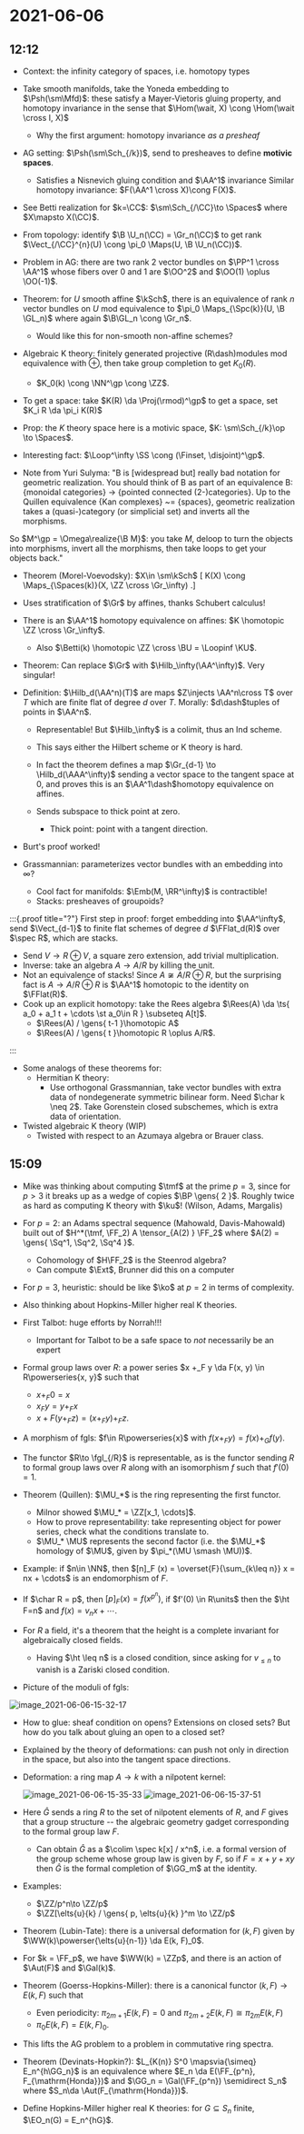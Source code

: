 # 2021-06-06

## 12:12

- Context: the infinity category of spaces, i.e. homotopy types
- Take smooth manifolds, take the Yoneda embedding to $\Psh(\sm\Mfd)$: these satisfy a Mayer-Vietoris gluing property, and homotopy invariance in the sense that $\Hom(\wait, X) \cong \Hom(\wait \cross I, X)$
  - Why the first argument: homotopy invariance *as a presheaf*

- AG setting: $\Psh(\sm\Sch_{/k})$, send to presheaves to define **motivic spaces**.
  - Satisfies a Nisnevich gluing condition and $\AA^1$ invariance
  Similar homotopy invariance: $F(\AA^1 \cross X)\cong F(X)$.

- See Betti realization for $k=\CC$: $\sm\Sch_{/\CC}\to \Spaces$ where $X\mapsto X(\CC)$.

- From topology: identify $\B \U_n(\CC) = \Gr_n(\CC)$ to get rank $\Vect_{/\CC}^{n}(U) \cong \pi_0 \Maps(U, \B \U_n(\CC))$.


- Problem in AG: there are two rank 2 vector bundles on $\PP^1 \cross \AA^1$ whose fibers over 0 and 1 are $\OO^2$ and $\OO(1) \oplus \OO(-1)$.

- Theorem: for $U$ smooth affine $\kSch$, there is an equivalence of rank $n$ vector bundles on $U$ mod equivalence to $\pi_0 \Maps_{\Spc(k)}(U, \B \GL_n)$ where again $\B\GL_n \cong \Gr_n$.
  - Would like this for non-smooth non-affine schemes?

- Algebraic K theory: finitely generated projective \(R\dash\)modules mod equivalence with $\oplus$, then take group completion to get $K_0(R)$.
  - $K_0(k) \cong \NN^\gp \cong \ZZ$.
- To get a space: take $K(R) \da \Proj(\rmod)^\gp$ to get a space, set $K_i R \da \pi_i K(R)$

- Prop: the $K$ theory space here is a motivic space, $K: \sm\Sch_{/k}\op \to \Spaces$.

- Interesting fact: $\Loop^\infty \SS \cong (\Finset, \disjoint)^\gp$.


- Note from Yuri Sulyma:
"B is [widespread but] really bad notation for geometric realization. You should think of B as part of an equivalence B: {monoidal categories} -> {pointed connected (2-)categories}. Up to the Quillen equivalence {Kan complexes} ~= {spaces}, geometric realization takes a (quasi-)category (or simplicial set) and inverts all the morphisms.

So $M^\gp = \Omega\realize{\B M}$: you take $M$, deloop to turn the objects into morphisms, invert all the morphisms, then take loops to get your objects back."


- Theorem (Morel-Voevodsky): $X\in \sm\kSch$
\[
K(X) \cong \Maps_{\Spaces(k)}(X, \ZZ \cross \Gr_\infty)
.\]

- Uses stratification of $\Gr$ by affines, thanks Schubert calculus!

- There is an $\AA^1$ homotopy equivalence on affines: $K \homotopic \ZZ \cross \Gr_\infty$.
  - Also $\Betti(k) \homotopic \ZZ \cross \BU = \Loopinf \KU$.

- Theorem: Can replace $\Gr$ with $\Hilb_\infty(\AA^\infty)$.
Very singular!

- Definition: $\Hilb_d(\AA^n)(T)$ are maps $Z\injects \AA^n\cross T$ over $T$ which are finite flat of degree $d$ over $T$.
  Morally: $d\dash$tuples of points in $\AA^n$.
  - Representable! But $\Hilb_\infty$ is a colimit, thus an Ind scheme.
  - This says either the Hilbert scheme or K theory is hard.

  - In fact the theorem defines a map $\Gr_{d-1} \to \Hilb_d(\AAA^\infty)$ sending a vector space to the tangent space at 0, and proves this is an $\AA^1\dash$homotopy equivalence on affines.
  - Sends subspace to thick point at zero.
    - Thick point: point with a tangent direction.

- Burt's proof worked!

- Grassmannian: parameterizes vector bundles with an embedding into $\infty$?
  - Cool fact for manifolds: $\Emb(M, \RR^\infty)$ is contractible!
  - Stacks: presheaves of groupoids?


:::{.proof title="?"}
First step in proof: forget embedding into $\AA^\infty$, send $\Vect_{d-1}$ to finite flat schemes of degree $d$ $\FFlat_d(R)$ over $\spec R$, which are stacks.
  - Send $V\to R \oplus V$, a square zero extension, add trivial multiplication.
  - Inverse: take an algebra $A\to A/R$ by killing the unit.
- Not an equivalence of stacks! Since $A\not\cong A/R \oplus R$, but the surprising fact is $A\to A/R \oplus R$ is $\AA^1$ homotopic to the identity on $\FFlat(R)$.
- Cook up an explicit homotopy: take the Rees algebra $\Rees(A) \da \ts{ a_0 + a_1 t + \cdots \st a_0\in R } \subseteq A[t]$.
  - $\Rees(A) / \gens{ t-1 }\homotopic A$
  - $\Rees(A) / \gens{ t }\homotopic R \oplus A/R$. 

:::

- Some analogs of these theorems for:
  - Hermitian K theory: 
    - Use orthogonal Grassmannian, take vector bundles with extra data of nondegenerate symmetric bilinear form.
    Need $\char k \neq 2$.
    Take Gorenstein closed subschemes, which is extra data of orientation.
- Twisted algebraic K theory (WIP)
  - Twisted with respect to an Azumaya algebra or Brauer class.


## 15:09

- Mike was thinking about computing $\tmf$ at the prime $p=3$, since for $p>3$ it breaks up as a wedge of copies $\BP \gens{ 2 }$. 
  Roughly twice as hard as computing K theory with $\ku$! (Wilson, Adams, Margalis)
- For $p=2$: an Adams spectral sequence (Mahowald, Davis-Mahowald) built out of $H^*(\tmf, \FF_2) A \tensor_{A(2) } \FF_2$ where $A(2) = \gens{ \Sq^1, \Sq^2, \Sq^4 }$. 
  - Cohomology of $H\FF_2$ is the Steenrod algebra?
  - Can compute $\Ext$, Brunner did this on a computer
- For $p=3$, heuristic: should be like $\ko$ at $p=2$ in terms of complexity.
- Also thinking about Hopkins-Miller higher real K theories.
- First Talbot: huge efforts by Norrah!!!
  - Important for Talbot to be a safe space to *not* necessarily be an expert

- Formal group laws over $R$: a power series $x +_F y \da F(x, y) \in R\powerseries{x, y}$ such that
  - $x +_F 0 = x$
  - $x_F y = y +_F x$
  - $x+F (y +_F z) = (x +_F y) +_F z$.

- A morphism of fgls: $f\in R\powerseries{x}$ with $f(x+_F y)= f(x) +_G f(y)$.

- The functor $R\to \fgl_{/R}$ is representable, as is the functor sending $R$ to formal group laws over $R$ along with an isomorphism $f$ such that $f'(0) = 1$.

- Theorem (Quillen): $\MU_*$ is the ring representing the first functor.
  - Milnor showed $\MU_* = \ZZ[x_1, \cdots]$.
  - How to prove representability: take representing object for power series, check what the conditions translate to.
  - $\MU_* \MU$ represents the second factor (i.e. the $\MU_*$ homology of $\MU$, given by $\pi_*(\MU \smash \MU))$.

- Example: if $n\in \NN$, then $[n]_F (x) = \overset{F}{\sum_{k\leq n}} x = nx + \cdots$ is an endomorphism of $F$.
- If $\char R = p$, then $[p]_F (x) = f(x^{p^n})$, if $f'(0) \in R\units$ then the $\ht F=n$ and $f(x) = v_n x + \cdots$.
- For $R$ a field, it's a theorem that the height is a complete invariant for algebraically closed fields.
  - Having $\ht \leq n$ is a closed condition, since asking for $v_{\leq n}$ to vanish is a Zariski closed condition.
- Picture of the moduli of fgls:

![image_2021-06-06-15-32-17](figures/image_2021-06-06-15-32-17.png)

- How to glue: sheaf condition on opens? Extensions on closed sets?
But how do you talk about gluing an open to a closed set?
- Explained by the theory of deformations: can push not only in direction in the space, but also into the tangent space directions.
- Deformation: a ring map $A\to k$ with a nilpotent kernel:

  ![image_2021-06-06-15-35-33](figures/image_2021-06-06-15-35-33.png)
  ![image_2021-06-06-15-37-51](figures/image_2021-06-06-15-37-51.png)

- Here $\hat{G}$ sends a ring $R$ to the set of nilpotent elements of $R$, and $F$ gives that a group structure -- the algebraic geometry gadget corresponding to the formal group law $F$.
  - Can obtain $\hat{G}$ as a $\colim \spec k[x] / x^n$, i.e. a formal version of the group scheme whose group law is given by $F$, so if $F=x+y+xy$ then $\hat{G}$ is the formal completion of $\GG_m$ at the identity.

- Examples: 
  - $\ZZ/p^n\to \ZZ/p$
  - $\ZZ[\elts{u}{k} / \gens{ p, \elts{u}{k} }^m \to \ZZ/p$ 

- Theorem (Lubin-Tate): there is a universal deformation for $(k, F)$ given by $\WW(k)\powerser{\elts{u}{n-1}} \da E(k, F)_0$.

- For $k = \FF_p$, we have $\WW(k) = \ZZp$, and there is an action of $\Aut(F)$ and $\Gal(k)$.

- Theorem (Goerss-Hopkins-Miller): there is a canonical functor $(k, F) \to E(k, F)$ such that
  - Even periodicity: $\pi_{2m+1} E(k, F) = 0$ and $\pi_{2m+2} E(k, F) \cong \pi_{2m} E(k, F)$
  - $\pi_0 E(k, F) = E(k, F)_0$.

- This lifts the AG problem to a problem in commutative ring spectra.

- Theorem (Devinats-Hopkin?): $L_{K(n)} S^0 \mapsvia{\simeq} E_n^{h\GG_n}$ is an equivalence where $E_n \da E(\FF_{p^n}, F_{\mathrm{Honda}})$ and $\GG_n = \Gal(\FF_{p^n}) \semidirect S_n$ where $S_n\da \Aut(F_{\mathrm{Honda}})$.

- Define Hopkins-Miller higher real K theories: for $G \subseteq S_n$ finite, $\EO_n(G) = E_n^{hG}$.


